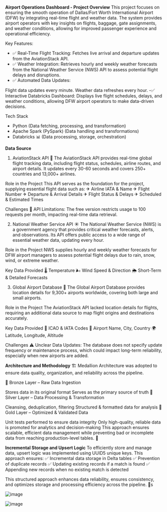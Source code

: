 **Airport Operations Dashboard - Project Overview**
This project focuses on ensuring the smooth operation of Dallas/Fort Worth International Airport (DFW) by integrating real-time flight and weather data. The system provides airport operators with key insights on flights, baggage, gate assignments, and weather conditions, allowing for improved passenger experience and operational efficiency.

Key Features:
- ✅ Real-Time Flight Tracking: Fetches live arrival and departure updates from the AviationStack API.
- ✅ Weather Integration: Retrieves hourly and weekly weather forecasts from the National Weather Service (NWS) API to assess potential flight delays and disruptions.
- ✅ Automated Data Updates:

Flight data updates every minute.
Weather data refreshes every hour.
-✅ Interactive Databricks Dashboard: Displays live flight schedules, delays, and weather conditions, allowing DFW airport operators to make data-driven decisions.


Tech Stack
- Python (Data fetching, processing, and transformation)
- Apache Spark (PySpark) (Data handling and transformations)
- Databricks 📊 (Data processing, storage, orchestration)


**Data Source**
1. AviationStack API 🛬
The AviationStack API provides real-time global flight tracking data, including flight status, schedules, airline routes, and airport details. It updates every 30-60 seconds and covers 250+ countries and 13,000+ airlines.

Role in the Project
This API serves as the foundation for the project, supplying essential flight data such as:
✈ Airline IATA & Name
✈ Flight Number
✈ Departure & Arrival Details
✈ Flight Status & Delays
✈ Scheduled & Estimated Times

Challenges
🚨 API Limitations: The free version restricts usage to 100 requests per month, impacting real-time data retrieval.


2. National Weather Service API ☀️
The National Weather Service (NWS) is a government agency that provides critical weather forecasts, alerts, and observations. Its API offers public access to a wide range of essential weather data, updating every hour.

Role in the Project
NWS supplies hourly and weekly weather forecasts for DFW airport managers to assess potential flight delays due to rain, snow, wind, or extreme weather.

Key Data Provided
🌡 Temperature
🌬 Wind Speed & Direction
🌦 Short-Term & Detailed Forecasts

3. Global Airport Database 📍
The Global Airport Database provides location details for 9,300+ airports worldwide, covering both large and small airports.

Role in the Project
The AviationStack API lacked location details for flights, requiring an additional data source to map flight origins and destinations accurately.

Key Data Provided
📍 ICAO & IATA Codes
🛫 Airport Name, City, Country
🌍 Latitude, Longitude, Altitude

Challenges
⚠ Unclear Data Updates: The database does not specify update frequency or maintenance process, which could impact long-term reliability, especially when new airports are added.






**Architecture and Methodology** 🏗️
Medallion Architecture was adopted to ensure data quality, organization, and reliability across the pipeline.

🔹 Bronze Layer – Raw Data Ingestion

Stores data in its original format
Serves as the primary source of truth
🔸 Silver Layer – Data Processing & Transformation

Cleansing, deduplication, filtering
Structured & formatted data for analysis
🏅 Gold Layer – Optimized & Validated Data

Unit tests performed to ensure data integrity
Only high-quality, reliable data is promoted for analytics and decision-making
This approach ensures scalable, efficient data management while preventing bad or incomplete data from reaching production-level tables. 🚀

**Incremental Storage and Upsert Logic**
To efficiently store and manage data, upsert logic was implemented using UUID5 unique keys. This approach ensures:
✅ Incremental data storage in Delta tables
✅ Prevention of duplicate records
✅ Updating existing records if a match is found
✅ Appending new records when no existing match is detected

This structured approach enhances data reliability, ensures consistency, and optimizes storage and processing efficiency across the pipeline. 🚀s

![image](https://github.com/user-attachments/assets/f39b3e6e-5b7f-48e0-bc79-8e250a812056)



![image](https://github.com/user-attachments/assets/b7b936a5-77be-4a48-8674-218af9bac874)

